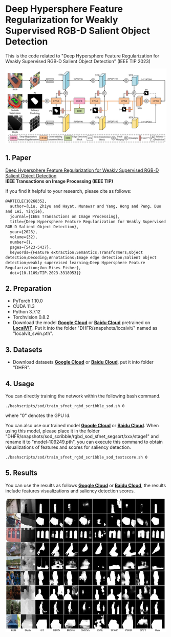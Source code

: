 # Deep Hypersphere Feature Regularization for Weakly Supervised RGB-D Salient Object Detection
This is the code related to "Deep Hypersphere Feature Regularization for Weakly Supervised RGB-D Salient Object Detection" (IEEE TIP 2023)
<p align='center'>
  <img src='asset/overview.png' width="1000px">
</p>

## 1. Paper
[Deep Hypersphere Feature Regularization for Weakly Supervised RGB-D Salient Object Detection](https://ieeexplore.ieee.org/abstract/document/10268352)  
**IEEE Transactions on Image Processing (IEEE TIP)**

If you find it helpful to your research, please cite as follows:

```
@ARTICLE{10268352,
  author={Liu, Zhiyu and Hayat, Munawar and Yang, Hong and Peng, Duo and Lei, Yinjie},
  journal={IEEE Transactions on Image Processing}, 
  title={Deep Hypersphere Feature Regularization for Weakly Supervised RGB-D Salient Object Detection}, 
  year={2023},
  volume={32},
  number={},
  pages={5423-5437},
  keywords={Feature extraction;Semantics;Transformers;Object detection;Decoding;Annotations;Image edge detection;Salient object detection;weakly supervised learning;Deep Hypersphere Feature Regularization;Von Mises Fisher},
  doi={10.1109/TIP.2023.3318953}}
```

## 2. Preparation
* PyTorch 1.10.0
* CUDA 11.3
* Python 3.7.12
* Torchvision 0.8.2
* Download the model [**Google Cloud**](https://drive.google.com/file/d/11M6C4xWr_afAuLuNkY0FZkSMtatae6q-/view?usp=sharing) or [**Baidu Cloud**](https://pan.baidu.com/s/1XwlzTz8AhvCT-7XcOH6kaA?pwd=v9n2) pretrained on [**LocalViT**](https://github.com/ofsoundof/LocalViT). Put it into the folder "DHFR/snapshots/localvit/" named as "localvit_swin.pth".


## 3. Datasets
- Download datasets [**Google Cloud**](https://drive.google.com/file/d/1T8oMBb12cLPaIegwzxOnkp729FmRqug0/view?usp=sharing) or [**Baidu Cloud**](https://pan.baidu.com/s/1XwlzTz8AhvCT-7XcOH6kaA?pwd=v9n2), put it into folder "DHFR".

## 4. Usage
You can directly training the network within the following bash command.
```
./bashscripts/sod/train_sfnet_rgbd_scribble_sod.sh 0
```
where "0" denotes the GPU Id.

You can also use our trained model [**Google Cloud**](https://drive.google.com/file/d/1F7tjedI0mxuMDHCpWunQQjCQKXSPZLiM/view?usp=sharing) or [**Baidu Cloud**](https://pan.baidu.com/s/1XwlzTz8AhvCT-7XcOH6kaA?pwd=v9n2). When using this model, please place it in the folder "DHFR/snapshots/sod_scribble/rgbd_sod_sfnet_segsort/xxx/stage1" and rename it to "model-109249.pth", you can execute this command to obtain visualizations of features and scores for saliency detection.
```
./bashscripts/sod/train_sfnet_rgbd_scribble_sod_testscore.sh 0
```

## 5. Results
You can use the results as follows [**Google Cloud**](https://drive.google.com/file/d/1FQgkthgL54eaq7JRSS0TraPJkVWmycQI/view?usp=sharing) or [**Baidu Cloud**](https://pan.baidu.com/s/1XwlzTz8AhvCT-7XcOH6kaA?pwd=v9n2), the results include features visualizations and saliency detection scores.
<p align='center'>
  <img src='asset/results.png' width="1000px">
</p>
